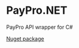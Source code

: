 # PayPro.NET
PayPro API wrapper for C#

[Nuget package](https://www.nuget.org/packages/PayPro.NET/1.0.0)

